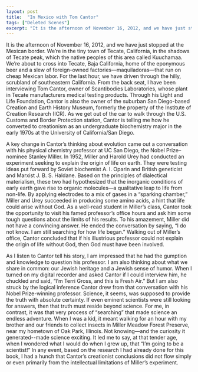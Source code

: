```yaml
---
layout: post
title:  "In Mexico with Tom Cantor"
tags: ["Deleted Scenes"]
excerpt: "It is the afternoon of November 16, 2012, and we have just stopped at the Mexican border. We’re in the tiny town of Tecate, California, in the shadows of Tecate peak, which the native peoples of this area called Kuuchamaa. We’re about to cross into Tecate, Baja California, home of the eponymous beer and a slew of foreign-owned factories—maquiladoras—that run on cheap Mexican labor. For the last hour, we have driven through the hilly, scrubland of southeastern California. From the back seat, I have been interviewing Tom Cantor, owner of Scantibodies Laboratories, whose plant in Tecate manufacturers medical testing products. Through his Light and Life Foundation, Cantor is also the owner of the suburban San Diego-based Creation and Earth History Museum, formerly the property of the Institute of Creation Research (ICR). As we get out of the car to walk through the U.S. Customs and Border Protection station, Cantor is telling me how he converted to creationism as an undergraduate biochemistry major in the early 1970s at the University of California/San Diego."
---
```


It is the afternoon of November 16, 2012, and we have just stopped at the Mexican border. We’re in the tiny town of Tecate, California, in the shadows of Tecate peak, which the native peoples of this area called Kuuchamaa. We’re about to cross into Tecate, Baja California, home of the eponymous beer and a slew of foreign-owned factories—maquiladoras—that run on cheap Mexican labor. For the last hour, we have driven through the hilly, scrubland of southeastern California. From the back seat, I have been interviewing Tom Cantor, owner of Scantibodies Laboratories, whose plant in Tecate manufacturers medical testing products. Through his Light and Life Foundation, Cantor is also the owner of the suburban San Diego-based Creation and Earth History Museum, formerly the property of the Institute of Creation Research (ICR). As we get out of the car to walk through the U.S. Customs and Border Protection station, Cantor is telling me how he converted to creationism as an undergraduate biochemistry major in the early 1970s at the University of California/San Diego.

A key change in Cantor’s thinking about evolution came out a conversation with his physical chemistry professor at UC San Diego, the Nobel Prize–nominee Stanley Miller. In 1952, Miller and Harold Urey had conducted an experiment seeking to explain the origin of life on earth. They were testing ideas put forward by Soviet biochemist A. I. Oparin and British geneticist and Marxist J. B. S. Haldane. Based on the principles of dialectical materialism, these two had hypothesized that the inorganic conditions of early earth gave rise to organic molecules—a qualitative leap to life from non-life. By applying electrodes to a mix of gases in a “sparking chamber,” Miller and Urey succeeded in producing some amino acids, a hint that life could arise without God. As a well-read student in Miller’s class, Cantor took the opportunity to visit his famed professor’s office hours and ask him some tough questions about the limits of his results. To his amazement, Miller did not have a convincing answer. He ended the conversation by saying, “I do not know. I am still searching for how life began.” Walking out of Miller’s office, Cantor concluded that if his illustrious professor could not explain the origin of life without God, then God must have been involved.

As I listen to Cantor tell his story, I am impressed that he had the gumption and knowledge to question his professor. I am also thinking about what we share in common: our Jewish heritage and a Jewish sense of humor. When I turned on my digital recorder and asked Cantor if I could interview him, he chuckled and said, “I’m Terri Gross, and this is Fresh Air.” But I am also struck by the logical inference Cantor drew from that conversation with his Nobel Prize-winning professor. Science, it seems, was supposed to provide the truth with absolute certainty. If even eminent scientists were still looking for answers, then that truth must reside beyond science. For me, in contrast, it was that very process of “searching” that made science an endless adventure. When I was a kid, it meant walking for an hour with my brother and our friends to collect insects in Miller Meadow Forest Preserve, near my hometown of Oak Park, Illinois. Not knowing—and the curiosity it generated--made science exciting. It led me to say, at that tender age, when I wondered what I would do when I grew up, that “I’m going to be a scientist!” In any event, based on the research I had already done for this book, I had a hunch that Cantor’s creationist conclusions did not flow simply or even primarily from the intellectual limitations of Miller’s experiment.
